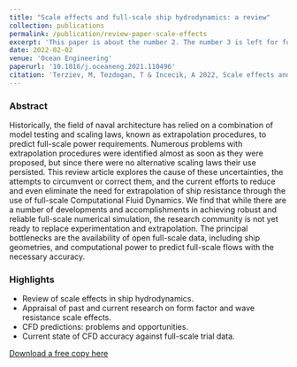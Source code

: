 ```yaml
---
title: "Scale effects and full-scale ship hydrodynamics: a review"
collection: publications
permalink: /publication/review-paper-scale-effects
excerpt: 'This paper is about the number 2. The number 3 is left for future work.'
date: 2022-02-02
venue: 'Ocean Engineering'
paperurl: '10.1016/j.oceaneng.2021.110496'
citation: 'Terziev, M, Tezdogan, T & Incecik, A 2022, Scale effects and full-scale ship hydrodynamics: a review, Ocean Engineering, vol. 245, 110496.'
---
```



### Abstract
Historically, the field of naval architecture has relied on a combination of model testing and scaling laws, known as extrapolation procedures, to predict full-scale power requirements. Numerous problems with extrapolation procedures were identified almost as soon as they were proposed, but since there were no alternative scaling laws their use persisted. This review article explores the cause of these uncertainties, the attempts to circumvent or correct them, and the current efforts to reduce and even eliminate the need for extrapolation of ship resistance through the use of full-scale Computational Fluid Dynamics. We find that while there are a number of developments and accomplishments in achieving robust and reliable full-scale numerical simulation, the research community is not yet ready to replace experimentation and extrapolation. The principal bottlenecks are the availability of open full-scale data, including ship geometries, and computational power to predict full-scale flows with the necessary accuracy. 

### Highlights

- Review of scale effects in ship hydrodynamics.
- Appraisal of past and current research on form factor and wave resistance scale effects.
- CFD predictions: problems and opportunities.
- Current state of CFD accuracy against full-scale trial data.

[Download a free copy here](http://momchil-terziev.github.io/files/Draft_1.pdf)

